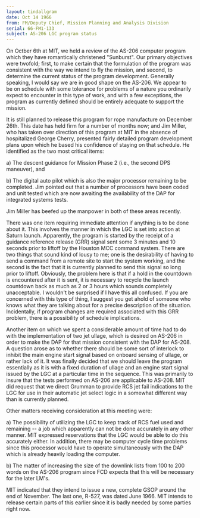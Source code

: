 ```yaml
---
layout: tindallgram
date: Oct 14 1966 
from: FM/Deputy Chief, Mission Planning and Analysis Division
serial: 66-FM1-133
subject: AS-206 LGC program status
---
```


On Octber 6th at MIT, we held a review of the AS-206 computer program 
which they have romantically christened "Sunburst".  Our primary objectives 
were twofold; first, to make certain that the formulation of 
the program was consistent with the way we intend to fly the mission, 
and second, to determine the current status of the program development. 
Generally speaking, I would say we are in good shape on the AS-206. We 
appear to be on schedule with some tolerance for problems of a nature 
you ordinarily expect to encounter in this type of work, and with a few 
exceptions, the program as currently defined should be entirely adequate 
to support the mission.

It is still planned to release this program for rope manufacture on December 
26th. This date has held firm for a number of months now; and 
Jim Miller, who has taken over direction of this program at MIT in the 
absence of hospitalized George Cherry, presented fairly detailed program 
development plans upon which he based his confidence of staying on 
that schedule.  He identified as the two most critical items: 

a) The descent guidance for Mission Phase 2 (i.e., the second DPS 
maneuver), and

b) The digital auto pilot which is also the major processor 
remaining to be completed. Jim pointed out that a number of processors 
have been coded and unit tested which are now awaiting the availability 
of the DAP for integrated systems tests.

Jim Miller has beefed up the manpower in both of these areas recently.

There was one item requiring immediate attention if anything is to be 
done about it. This involves the manner in which the LGC is set into 
action at Saturn launch. Apparently, the program is started by the 
receipt of a guidance reference release (GRR) signal sent some 3 minutes 
and 10 seconds prior to liftoff by the Houston MCC command system. 
There are two things that sound kind of lousy to me; one is the desirability 
of having to send a command from a remote site to start the system 
working, and the second is the fact that it is currently planned to 
send this signal so long prior to liftoff.  Obviously, the problem here 
is that if a hold in the countdown is encountered after it is sent, it 
is necessary to recycle the launch countdown back as much as 2 or 3 
hours which sounds completely unacceptable.  I wouldn't be surprised if
I have this all confused. If you are concerned with this type of thing, 
I suggest you get ahold of someone who knows what they are talking about 
for a precise description of the situation.  Incidentally, if program 
changes are required associated with this GRR problem, there is a possibility 
of schedule implications.

Another item on which we spent a considerable amount of time had to do 
with the implementation of two jet ullage, which is desired on AS-206 in 
order to make the DAP for that mission consistent with the DAP for 
AS-208.  A question arose as to whether there should be some sort of 
interlock to inhibit the main engine start signal based on onboard sensing 
of ullage, or rather lack of it. It was finally decided that we 
should leave the program essentially as it is with a fixed duration of 
ullage and an engine start signal issued by the LGC at a particular time 
in the sequence.  This was primarily to insure that the tests performed 
on AS-206 are applicable to AS-208.  MIT did request that we direct
Grumman to provide RCS jet fail indications to the LGC for use in their 
automatic jet select logic in a somewhat different way than is currently 
planned.

Other matters receiving consideration at this meeting were:

a) The possibility of utilizing the LGC to keep track of RCS fuel 
used and remaining -- a job which apparently can not be done accurately 
in any other manner. MIT expressed reservations that the LGC would be 
able to do this accurately either.  In addition, there may be computer 
cycle time problems since this processor would have to operate simultaneously 
with the DAP which is already heavily loading the computer.

b) The matter of increasing the size of the downlink lists from 
100 to 200 words on the AS-206 program since FCD expects that this will 
be necessary for the later LM's.

MIT indicated that they intend to issue a new, complete GSOP around the 
end of November.  The last one, R-527, was dated June 1966.  MIT intends
to release certain parts of this earlier since it is badly needed by 
some parties right now.


